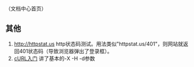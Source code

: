 （文档中心首页）
## 其他
1. http://httpstat.us  http状态码测试。用法类似"httpstat.us/401"，则网站就返回401状态码（导致浏览器弹出了登录框）。
2. [cURL入门](http://docs.couchdb.org/en/1.6.1/intro/curl.html) 讲了基本的-X -H -d参数

